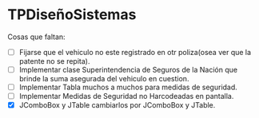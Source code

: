 # TPDiseñoSistemas

Cosas que faltan:

 - [ ] Fijarse que el vehiculo no este registrado en otr poliza(osea ver que la patente no se repita).
 - [ ] Implementar clase Superintendencia de Seguros de la Nación que brinde la suma asegurada del vehiculo en cuestion.
 - [ ] Implementar Tabla muchos a muchos para medidas de seguridad.
 - [ ] Implementar Medidas de Seguridad no Harcodeadas en pantalla.
 - [x] JComboBox<String> y JTable<String> cambiarlos por JComboBox<ListadoDTO> y JTable<ListadoDTO>. 
